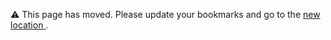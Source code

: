 :warning: This page has moved. Please update your bookmarks and go to the 
<a href='https://github.com/google-ml-infra/rules_ml_toolchain/tree/main/gpu'>
    new location
</a>.
